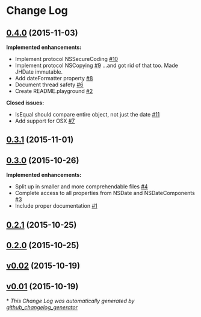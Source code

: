 # Change Log

## [0.4.0](https://github.com/Hout/JHDate/tree/0.4.0) (2015-11-03)
**Implemented enhancements:**

- Implement protocol NSSecureCoding [\#10](https://github.com/Hout/JHDate/issues/10)
- Implement protocol NSCopying [\#9](https://github.com/Hout/JHDate/issues/9)
  ...and got rid of that too. Made JHDate immutable.
- Add dateFormatter property [\#8](https://github.com/Hout/JHDate/issues/8)
- Document thread safety [\#6](https://github.com/Hout/JHDate/issues/6)
- Create README.playground [\#2](https://github.com/Hout/JHDate/issues/2)

**Closed issues:**

- IsEqual should compare entire object, not just the date [\#11](https://github.com/Hout/JHDate/issues/11)
- Add support for OSX [\#7](https://github.com/Hout/JHDate/issues/7)

## [0.3.1](https://github.com/Hout/JHDate/tree/0.3.1) (2015-11-01)
## [0.3.0](https://github.com/Hout/JHDate/tree/0.3.0) (2015-10-26)
**Implemented enhancements:**

- Split up in smaller and more comprehendable files [\#4](https://github.com/Hout/JHDate/issues/4)
- Complete access to all properties from NSDate and NSDateComponents [\#3](https://github.com/Hout/JHDate/issues/3)
- Include proper documentation [\#1](https://github.com/Hout/JHDate/issues/1)

## [0.2.1](https://github.com/Hout/JHDate/tree/0.2.1) (2015-10-25)
## [0.2.0](https://github.com/Hout/JHDate/tree/0.2.0) (2015-10-25)
## [v0.02](https://github.com/Hout/JHDate/tree/v0.02) (2015-10-19)
## [v0.01](https://github.com/Hout/JHDate/tree/v0.01) (2015-10-19)


\* *This Change Log was automatically generated by [github_changelog_generator](https://github.com/skywinder/Github-Changelog-Generator)*